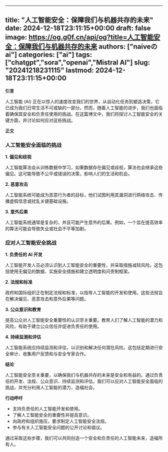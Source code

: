 
---
title: "人工智能安全：保障我们与机器共存的未来"
date: 2024-12-18T23:11:15+00:00
draft: false
image: https://og.g0f.cn/api/og?title=人工智能安全：保障我们与机器共存的未来
authors: ["naiveのai"]
categories: ["ai"]
tags: ["chatgpt","sora","openai","Mistral AI"]
slug: "20241218231115"
lastmod: 2024-12-18T23:11:15+00:00
---
**引言**

人工智能 (AI) 正在以惊人的速度改变我们的世界，从自动化任务到塑造决策，它已成为我们日常生活不可或缺的一部分。然而，随着人工智能的进步，我们也面临着确保其安全和负责任使用的挑战。在这篇博文中，我们将探讨人工智能安全的关键方面，并讨论如何应对这些挑战。

**正文**

### 人工智能安全面临的挑战

**1. 偏见和歧视**

人工智能算法会从训练数据中学习，如果数据存在偏见或歧视，算法也会继承这些偏见。这可能导致不公平或错误的决策，影响人们的生活和机会。

**2. 恶意攻击**

人工智能系统可能成为恶意行为者的目标，他们试图利用其漏洞进行网络攻击、传播虚假信息或扰乱关键基础设施。

**3. 意外后果**

人工智能系统通常是复杂的，并且可能产生意外的后果。例如，一个旨在提高效率的算法可能会导致失业或社会不平等加剧。

### 应对人工智能安全挑战

**1. 负责任的 AI 开发**

人工智能开发人员必须认识到人工智能安全的重要性，并采取措施减轻风险。这包括使用无偏见的数据、实施安全措施和建立透明度和问责制框架。

**2. 法规和标准**

政府和国际组织正在制定法规和标准，以指导人工智能的开发和使用。这些法规旨在解决偏见、恶意攻击和意外后果等问题。

**3. 公众意识和教育**

提高公众对人工智能安全重要性的认识至关重要。教育人们了解人工智能的潜力和风险，有助于建立公众信任并促进负责任的使用。

**4. 持续监测和评估**

人工智能系统应持续监测和评估，以识别和解决任何潜在风险。这包括定期进行安全审计、收集用户反馈和与安全专家合作。

**结论**

人工智能安全至关重要，以确保我们与机器共存的未来是安全和有益的。通过负责任的开发、法规、公众意识、持续监测和评估，我们可以应对人工智能安全面临的挑战，并充分利用人工智能的潜力，造福社会。

**行动呼吁**

* 支持负责任的人工智能开发和使用。
* 了解人工智能安全的重要性并提高意识。
* 向政府和组织施压，要求制定人工智能安全法规。
* 参与有关人工智能安全问题的公开讨论和倡议。

通过采取这些步骤，我们可以共同创造一个安全和负责任的人工智能未来，造福所有人。